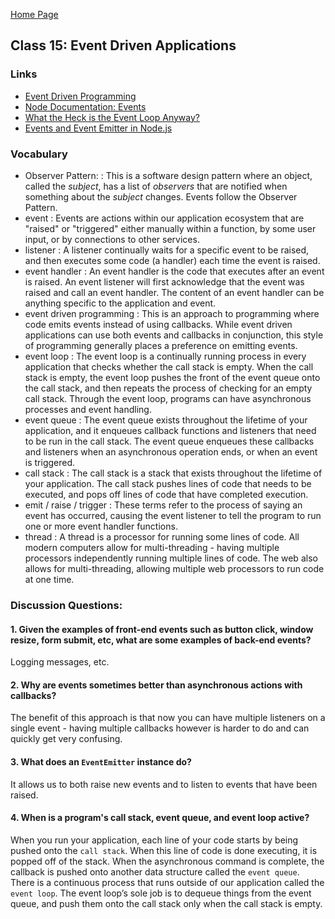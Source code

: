 [Home Page](https://sueduclos.github.io/reading-notes/)

## Class 15: Event Driven Applications

### Links

- [Event Driven Programming](https://alligator.io/nodejs/event-driven-programming/)
- [Node Documentation: Events](https://nodejs.org/api/events.html)
- [What the Heck is the Event Loop Anyway?](https://www.youtube.com/watch?v=8aGhZQkoFbQ)
- [Events and Event Emitter in Node.js](https://www.youtube.com/watch?v=l20MBBFZAmA)
                                              

### Vocabulary
- Observer Pattern:        :  This is a software design pattern where an object, called the _subject_, has a list of _observers_ that are notified when something about the _subject_ changes. Events follow the Observer Pattern. 
- event                    :  Events are actions within our application ecosystem that are "raised" or "triggered" either manually within a function, by some user input, or by connections to other services. 
- listener                 :  A listener continually waits for a specific event to be raised, and then executes some code (a handler) each time the event is raised.
- event handler            :  An event handler is the code that executes after an event is raised. An event listener will first acknowledge that the event was raised and call an event handler. The content of an event handler can be anything specific to the application and event. 
- event driven programming :  This is an approach to programming where code emits events instead of using callbacks. While event driven applications can use both events and callbacks in conjunction, this style of programming generally places a preference on emitting events. 
- event loop               :  The event loop is a continually running process in every application that checks whether the call stack is empty. When the call stack is empty, the event loop pushes the front of the event queue onto the call stack, and then repeats the process of checking for an empty call stack. Through the event loop, programs can have asynchronous processes and event handling. 
- event queue              :  The event queue exists throughout the lifetime of your application, and it enqueues callback functions and listeners that need to be run in the call stack. The event queue enqueues these callbacks and listeners when an asynchronous operation ends, or when an event is triggered. 
- call stack               :  The call stack is a stack that exists throughout the lifetime of your application. The call stack pushes lines of code that needs to be executed, and pops off lines of code that have completed execution. 
- emit / raise / trigger   :  These terms refer to the process of saying an event has occurred, causing the event listener to tell the program to run one or more event handler functions. 
- thread                   :  A thread is a processor for running some lines of code. All modern computers allow for multi-threading - having multiple processors independently running multiple lines of code. The web also allows for multi-threading, allowing multiple web processors to run code at one time. 


### Discussion Questions:

#### 1. Given the examples of front-end events such as button click, window resize, form submit, etc, what are some examples of back-end events? 
Logging messages, etc.

#### 2. Why are events sometimes better than asynchronous actions with callbacks? 
The benefit of this approach is that now you can have multiple listeners on a single event - having multiple callbacks however is harder to do and can quickly get very confusing.

#### 3. What does an `EventEmitter` instance do? 
It allows us to both raise new events and to listen to events that have been raised. 

#### 4. When is a program's call stack, event queue, and event loop active? 
When you run your application, each line of your code starts by being pushed onto the `call stack`. When this line of code is done executing, it is popped off of the stack. When the asynchronous command is complete, the callback is pushed onto another data structure called the `event queue`. There is a continuous process that runs outside of our application called the `event loop`. The event loop’s sole job is to dequeue things from the event queue, and push them onto the call stack only when the call stack is empty. 

